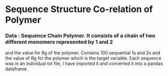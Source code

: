  # Sequence Structure Co-relation of Polymer
 
 ### Data : Sequence Chain Polymer. It consists of a chain of two different monomers represented by 1 and 2
and the value for Rg of the polymer. Contains 100 sequential 1s and 2s and the value of Rg for
the polymer which is the target variable. Each sequence was in an individual txt file, I have imported it and converted it into a pandas dataframe. 
